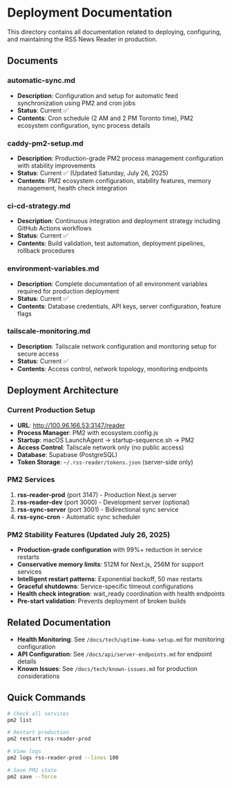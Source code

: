# Deployment Documentation

This directory contains all documentation related to deploying, configuring, and maintaining the RSS News Reader in production.

## Documents

### automatic-sync.md
- **Description**: Configuration and setup for automatic feed synchronization using PM2 and cron jobs
- **Status**: Current ✅
- **Contents**: Cron schedule (2 AM and 2 PM Toronto time), PM2 ecosystem configuration, sync process details

### caddy-pm2-setup.md
- **Description**: Production-grade PM2 process management configuration with stability improvements
- **Status**: Current ✅ (Updated Saturday, July 26, 2025)
- **Contents**: PM2 ecosystem configuration, stability features, memory management, health check integration

### ci-cd-strategy.md
- **Description**: Continuous integration and deployment strategy including GitHub Actions workflows
- **Status**: Current ✅
- **Contents**: Build validation, test automation, deployment pipelines, rollback procedures

### environment-variables.md
- **Description**: Complete documentation of all environment variables required for production deployment
- **Status**: Current ✅
- **Contents**: Database credentials, API keys, server configuration, feature flags

### tailscale-monitoring.md
- **Description**: Tailscale network configuration and monitoring setup for secure access
- **Status**: Current ✅
- **Contents**: Access control, network topology, monitoring endpoints

## Deployment Architecture

### Current Production Setup
- **URL**: http://100.96.166.53:3147/reader
- **Process Manager**: PM2 with ecosystem.config.js
- **Startup**: macOS LaunchAgent → startup-sequence.sh → PM2
- **Access Control**: Tailscale network only (no public access)
- **Database**: Supabase (PostgreSQL)
- **Token Storage**: `~/.rss-reader/tokens.json` (server-side only)

### PM2 Services
1. **rss-reader-prod** (port 3147) - Production Next.js server
2. **rss-reader-dev** (port 3000) - Development server (optional)
3. **rss-sync-server** (port 3001) - Bidirectional sync service
4. **rss-sync-cron** - Automatic sync scheduler

### PM2 Stability Features (Updated July 26, 2025)
- **Production-grade configuration** with 99%+ reduction in service restarts
- **Conservative memory limits**: 512M for Next.js, 256M for support services
- **Intelligent restart patterns**: Exponential backoff, 50 max restarts
- **Graceful shutdowns**: Service-specific timeout configurations
- **Health check integration**: wait_ready coordination with health endpoints
- **Pre-start validation**: Prevents deployment of broken builds

## Related Documentation

- **Health Monitoring**: See `/docs/tech/uptime-kuma-setup.md` for monitoring configuration
- **API Configuration**: See `/docs/api/server-endpoints.md` for endpoint details
- **Known Issues**: See `/docs/tech/known-issues.md` for production considerations

## Quick Commands

```bash
# Check all services
pm2 list

# Restart production
pm2 restart rss-reader-prod

# View logs
pm2 logs rss-reader-prod --lines 100

# Save PM2 state
pm2 save --force
```